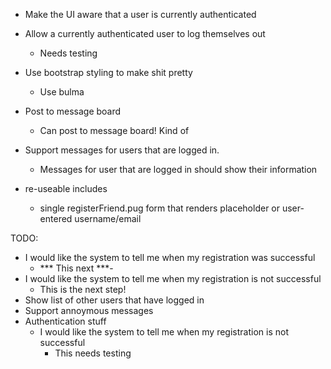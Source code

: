 - Make the UI aware that a user is currently authenticated

- Allow a currently authenticated user to log themselves out
  - Needs testing

- Use bootstrap styling to make shit pretty
  - Use bulma
- Post to message board
  - Can post to message board! Kind of
- Support messages for users that are logged in.
  - Messages for user that are logged in should show their information
- re-useable includes
  - single registerFriend.pug form that renders placeholder or user-entered username/email

TODO:
- I would like the system to tell me when my registration was successful
  - *** This next ***- 
- I would like the system to tell me when my registration is not successful
	- This is the next step!
- Show list of other users that have logged in
- Support annoymous messages
- Authentication stuff
  - I would like the system to tell me when my registration is not successful
    - This needs testing

